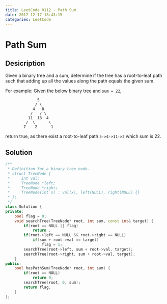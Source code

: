 ```yaml
---
title: LeetCode 0112 - Path Sum
date: 2017-12-17 18:43:15
categories: LeetCode
---
```

# Path Sum #

<!--more-->

## Desicription ##

Given a binary tree and a sum, determine if the tree has a root-to-leaf path such that adding up all the values along the path equals the given sum.

For example:
Given the below binary tree and `sum = 22`,

```
              5
             / \
            4   8
           /   / \
          11  13  4
         /  \      \
        7    2      1
```

return true, as there exist a root-to-leaf path `5->4->11->2` which sum is 22.

## Solution ##

```cpp
/**
 * Definition for a binary tree node.
 * struct TreeNode {
 *     int val;
 *     TreeNode *left;
 *     TreeNode *right;
 *     TreeNode(int x) : val(x), left(NULL), right(NULL) {}
 * };
 */
class Solution {
private:
    bool flag = 0;
    void searchTree(TreeNode* root, int sum, const int& target) {
        if(root == NULL || flag)
            return ;
        if(root->left == NULL && root->right == NULL)
            if(sum + root->val == target)
                flag = 1;
        searchTree(root->left, sum + root->val, target);
        searchTree(root->right, sum + root->val, target);
    }
public:
    bool hasPathSum(TreeNode* root, int sum) {
        if(root == NULL)
            return 0;
        searchTree(root, 0, sum);
        return flag;
    }
};
```